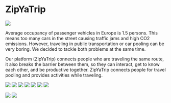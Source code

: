 # ZipYaTrip
![](app/static/img/logo.png)


Average occupancy of passenger vehicles in Europe is 1.5 persons. This means too many cars in the street causing traffic jams and high CO2 emissions. However, traveling in public transportation or car pooling can be very boring. We decided to tackle both problems at the same time.

Our platform (ZipYaTrip) connects people who are traveling the same route, it also breaks the barrier between them, so they can interact, get to know each other, and be productive together. ZipYaTrip connects people for travel pooling and provides activities while traveling.

![](shots/androidmobile1.png)
![](shots/androidmobile2.png)
![](shots/androidmobile3.png)
![](shots/androidmobile4.png)
![](shots/androidmobile5.png)
![](shots/androidmobile6.png)
![](shots/androidmobile7.png)

![](shots/website1.png)
![](shots/website2.png)

